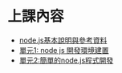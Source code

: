 # 上課內容
- [node.js基本說明與參考資料](README2.MD)
- [單元1: node js 開發環境建置](NODE_1.md) 
- [單元2:簡單的node.js程式開發](NODE_1.md) 
